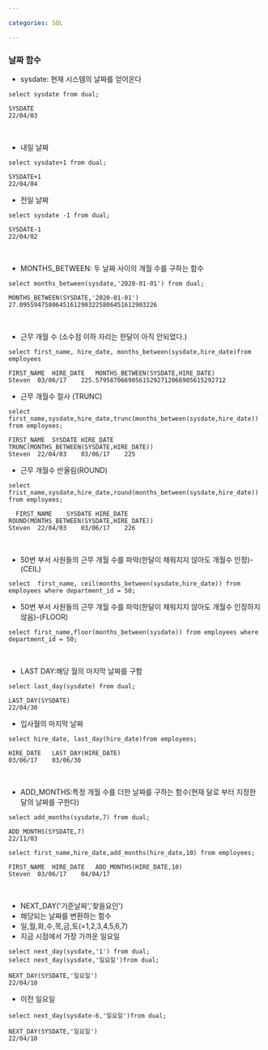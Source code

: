 ```yaml
---

categories: SQL

---
```





### 날짜 함수 
- sysdate: 현재 시스템의 날짜를 얻어온다
```
select sysdate from dual;
```
```
SYSDATE
22/04/03
```
&nbsp;
- 내일 날짜
```
select sysdate+1 from dual;
```
```
SYSDATE+1
22/04/04
```
- 전일 날짜
```
select sysdate -1 from dual;
```
```
SYSDATE-1
22/04/02
```
&nbsp;
- MONTHS_BETWEEN: 두 날짜 사이의 개월 수를 구하는 함수
```
select months_between(sysdate,'2020-01-01') from dual;
```
```
MONTHS_BETWEEN(SYSDATE,'2020-01-01')
27.09559475806451612903225806451612903226
```
&nbsp;
- 근무 개월 수 (소수점 이하 자리는 한달이 아직 안되었다.)
```
select first_name, hire_date, months_between(sysdate,hire_date)from employees
```
```
FIRST_NAME	HIRE_DATE	MONTHS_BETWEEN(SYSDATE,HIRE_DATE)
Steven	03/06/17	225.579587066905615292712066905615292712
```
- 근무 개월수 절사 (TRUNC)
```
select first_name,sysdate,hire_date,trunc(months_between(sysdate,hire_date)) from employees;
```
```
FIRST_NAME	SYSDATE	HIRE_DATE	TRUNC(MONTHS_BETWEEN(SYSDATE,HIRE_DATE))
Steven	22/04/03	03/06/17	225
```
- 근무 개월수 반올림(ROUND)
```
select frist_name,sysdate,hire_date,round(months_between(sysdate,hire_date)) from employees;
```
```
  FIRST_NAME	SYSDATE	HIRE_DATE	ROUND(MONTHS_BETWEEN(SYSDATE,HIRE_DATE))
Steven	22/04/03	03/06/17	226
```
&nbsp;
- 50번 부서 사원들의 근무 개월 수를 파악(한달이 채워지지 않아도 개월수 인정)- (CEIL)
```
select  first_name, ceil(months_between(sysdate,hire_date)) from employees where department_id = 50;
```
-  50번 부서 사원들의 근무 개월 수를 파악(한달이 채워지지 않아도 개월수 인정하지 않음)-(FLOOR)
```
select first_name,floor(months_between(sysdate)) from employees where department_id = 50;
```
&nbsp;
- LAST DAY:해당 월의 마지막 날짜를 구함
```
select last_day(sysdate) from dual;
```
```
LAST_DAY(SYSDATE)
22/04/30
```
- 입사월의 마지막 날짜
```
select hire_date, last_day(hire_date)from employees;
```
```
HIRE_DATE	LAST_DAY(HIRE_DATE)
03/06/17	03/06/30
```
&nbsp;

- ADD_MONTHS:특정 개월 수를 더한 날짜를 구하는 함수(현재 달로 부터 지정한 달의 날짜를 구한다)
  
```
select add_months(sysdate,7) from dual;
```
```
ADD_MONTHS(SYSDATE,7)
22/11/03
```
```
select first_name,hire_date,add_months(hire_date,10) from employees;
```
```
FIRST_NAME	HIRE_DATE	ADD_MONTHS(HIRE_DATE,10)
Steven	03/06/17	04/04/17
```
&nbsp;
- NEXT_DAY('기준날짜','찾을요인')
- 해당되는 날짜를 변환하는 함수
- 일,월,화,수,목,금,토(=1,2,3,4,5,6,7)
  &nbsp;
- 지금 시점에서 가장 가까운 일요일
```
select next_day(sysdate,'1') from dual;
select next_day(sysdate,'일요일')from dual;
```
```
NEXT_DAY(SYSDATE,'일요일')
22/04/10
```
- 이전 일요일
```
select next_day(sysdate-6,'일요일')from dual;
```
```
NEXT_DAY(SYSDATE,'일요일')
22/04/10
```
  




